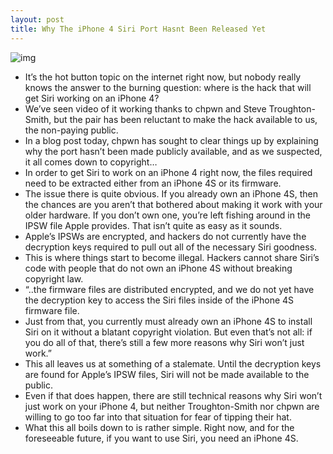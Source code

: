 ```yaml
---
layout: post
title: Why The iPhone 4 Siri Port Hasnt Been Released Yet
---
```

![img](http://media.idownloadblog.com/wp-content/uploads/2011/10/siri_hero.jpg)
* It’s the hot button topic on the internet right now, but nobody really knows the answer to the burning question: where is the hack that will get Siri working on an iPhone 4?
* We’ve seen video of it working thanks to chpwn and Steve Troughton-Smith, but the pair has been reluctant to make the hack available to us, the non-paying public.
* In a blog post today, chpwn has sought to clear things up by explaining why the port hasn’t been made publicly available, and as we suspected, it all comes down to copyright…
* In order to get Siri to work on an iPhone 4 right now, the files required need to be extracted either from an iPhone 4S or its firmware.
* The issue there is quite obvious. If you already own an iPhone 4S, then the chances are you aren’t that bothered about making it work with your older hardware. If you don’t own one, you’re left fishing around in the IPSW file Apple provides. That isn’t quite as easy as it sounds.
* Apple’s IPSWs are encrypted, and hackers do not currently have the decryption keys required to pull out all of the necessary Siri goodness.
* This is where things start to become illegal. Hackers cannot share Siri’s code with people that do not own an iPhone 4S without breaking copyright law.
* “..the firmware files are distributed encrypted, and we do not yet have the decryption key to access the Siri files inside of the iPhone 4S firmware file.
* Just from that, you currently must already own an iPhone 4S to install Siri on it without a blatant copyright violation. But even that’s not all: if you do all of that, there’s still a few more reasons why Siri won’t just work.”
* This all leaves us at something of a stalemate. Until the decryption keys are found for Apple’s IPSW files, Siri will not be made available to the public.
* Even if that does happen, there are still technical reasons why Siri won’t just work on your iPhone 4, but neither Troughton-Smith nor chpwn are willing to go too far into that situation for fear of tipping their hat.
* What this all boils down to is rather simple. Right now, and for the foreseeable future, if you want to use Siri, you need an iPhone 4S.

